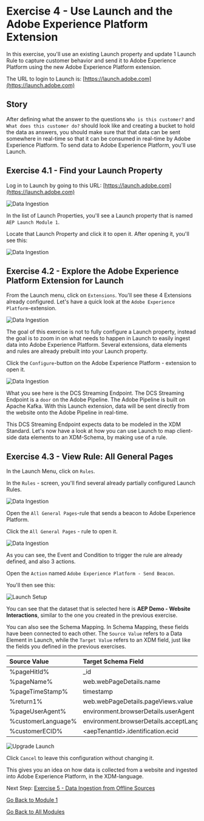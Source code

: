 # Exercise 4 - Use Launch and the Adobe Experience Platform Extension

In this exercise, you'll use an existing Launch property and update 1 Launch Rule to capture customer behavior and send it to Adobe Experience Platform using the new Adobe Experience Platform extension.

The URL to login to Launch is: [https://launch.adobe.com](https://launch.adobe.com)

## Story

After defining what the answer to the questions ```Who is this customer?``` and ```What does this customer do?``` should look like and creating a bucket to hold the data as answers, you should make sure that that data can be sent somewhere in real-time so that it can be consumed in real-time by Adobe Experience Platform.
To send data to Adobe Experience Platform, you'll use Launch.

## Exercise 4.1 - Find your Launch Property

Log in to Launch by going to this URL: [https://launch.adobe.com](https://launch.adobe.com)

![Data Ingestion](./images/launchhome.png)

In the list of Launch Properties, you'll see a Launch property that is named ``AEP Launch Module 1``.

Locate that Launch Property and click it to open it. After opening it, you'll see this:

![Data Ingestion](./images/launchprop.png)

## Exercise 4.2 - Explore the Adobe Experience Platform Extension for Launch

From the Launch menu, click on ``Extensions``. You'll see these 4 Extensions already configured. Let's have a quick look at the ``Adobe Experience Platform``-extension.

![Data Ingestion](./images/launchext.png)

The goal of this exercise is not to fully configure a Launch property, instead the goal is to zoom in on what needs to happen in Launch to easily ingest data into Adobe Experience Platform. Several extensions, data elements and rules are already prebuilt into your Launch property.

Click the ``Configure``-button on the Adobe Experience Platform - extension to open it.

![Data Ingestion](./images/launchprope.png)

What you see here is the DCS Streaming Endpoint. The DCS Streaming Endpoint is a ``door`` on the Adobe Pipeline. The Adobe Pipeline is built on Apache Kafka. With this Launch extension, data will be sent directly from the website onto the Adobe Pipeline in real-time.

This DCS Streaming Endpoint expects data to be modeled in the XDM Standard. Let's now have a look at how you can use Launch to map client-side data elements to an XDM-Schema, by making use of a rule.

## Exercise 4.3 - View Rule: All General Pages

In the Launch Menu, click on ```Rules```.

In the ```Rules``` - screen, you'll find several already partially configured Launch Rules.

![Data Ingestion](./images/rulesov.png)

Open the ``All General Pages``-rule that sends a beacon to Adobe Experience Platform.

Click the ```All General Pages``` - rule to open it.

![Data Ingestion](./images/pppre.png)

As you can see, the Event and Condition to trigger the rule are already defined, and also 3 actions.

Open the ```Action``` named ``Adobe Experience Platform - Send Beacon``.

You'll then see this:

![Launch Setup](./images/beaconconfig.png)

You can see that the dataset that is selected here is **AEP Demo - Website Interactions**, similar to the one you created in the previous exercise.

You can also see the Schema Mapping. In Schema Mapping, these fields have been connected to each other. The ``Source Value`` refers to a Data Element in Launch, while the ``Target Value`` refers to an XDM field, just like the fields you defined in the previous exercises.

| Source Value                 | Target Schema Field               |
|:-------------------------------------------| :------------------ |
|%pageHitId%|_id|
|%pageName%|web.webPageDetails.name|
|%pageTimeStamp%|timestamp|
|%return1%|web.webPageDetails.pageViews.value|
|%pageUserAgent%|environment.browserDetails.userAgent|
|%customerLanguage%|environment.browserDetails.acceptLanguage|
|%customerECID%|\<aepTenantId\>.identification.ecid|

![Upgrade Launch](./images/appp_ok.png)

Click ```Cancel``` to leave this configuration without changing it.

This gives you an idea on how data is collected from a website and ingested into Adobe Experience Platform, in the XDM-language.

Next Step: [Exercise 5 - Data Ingestion from Offline Sources](./ex5.md)

[Go Back to Module 1](./README.md)

[Go Back to All Modules](../../README.md)
